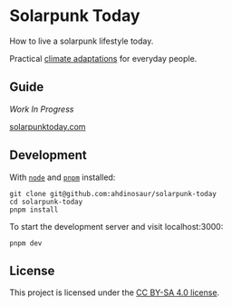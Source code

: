 # Solarpunk Today

How to live a solarpunk lifestyle today.

Practical [climate adaptations](https://en.wikipedia.org/wiki/Climate_change_adaptation) for everyday people.

## Guide

_Work In Progress_

[solarpunktoday.com](https://solarpunktoday.com)

## Development

With [`node`](https://github.com/nvm-sh/nvm) and [`pnpm`](https://pnpm.io/) installed:

```shell
git clone git@github.com:ahdinosaur/solarpunk-today
cd solarpunk-today
pnpm install
```

To start the development server and visit localhost:3000:

```shell
pnpm dev
```

## License

This project is licensed under the [CC BY-SA 4.0 license](https://creativecommons.org/licenses/by-sa/4.0/).
